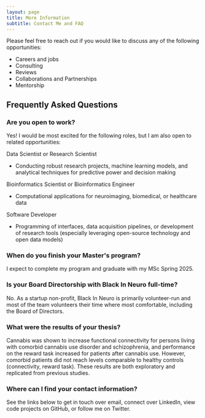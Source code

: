 ```yaml
---
layout: page
title: More Information
subtitle: Contact Me and FAQ
---
```


Please feel free to reach out if you would like to discuss any of the following opportunities:
- Careers and jobs
- Consulting
- Reviews
- Collaborations and Partnerships
- Mentorship

## Frequently Asked Questions

### Are you open to work?

Yes! I would be most excited for the following roles, but I am also open to related opportunities:

Data Scientist or Research Scientist
- Conducting robust research projects, machine learning models, and analytical techniques for predictive power and decision making

Bioinformatics Scientist or Bioinformatics Engineer
- Computational applications for neuroimaging, biomedical, or healthcare data

Software Developer
- Programming of interfaces, data acquisition pipelines, or development of research tools (especially leveraging open-source technology and open data models)


### When do you finish your Master's program?

I expect to complete my program and graduate with my MSc Spring 2025.

### Is your Board Directorship with Black In Neuro full-time?

No. As a startup non-profit, Black In Neuro is primarily volunteer-run and most of the team volunteers their time where most comfortable, including the Board of Directors.

### What were the results of your thesis?

Cannabis was shown to increase functional connectivity for persons living with comorbid cannabis use disorder and schizophrenia, and performance on the reward task increased for patients after cannabis use. However, comorbid patients did not reach levels comparable to healthy controls (connectivity, reward task). These results are both exploratory and replicated from previous studies.
### Where can I find your contact information?

See the links below to get in touch over email, connect over LinkedIn, view code projects on GitHub, or follow me on Twitter.
